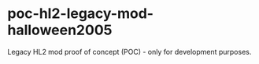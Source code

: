 # poc-hl2-legacy-mod-halloween2005
Legacy HL2 mod proof of concept (POC) - only for development purposes.
